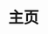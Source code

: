 ---
home: true
layout: BlogHome
icon: home
title: 主页
heroImage: 
bgImage: /assets/images/home/bgImage.png
heroText: 
heroFullScreen: false
tagline: 
projects:
  - icon: /assets/images/home/xjtu.png
    name: 西安交通大学
    desc: 欢迎报考西安交通大学
    link: https://www.xjtu.edu.cn/

  - icon: /assets/images/home/python.png
    name: Python
    desc: Welcome to Python.org
    link: https://www.python.org/

  - icon: /assets/images/home/vue.png
    name: vue
    desc: Vue.js - 渐进式 JavaScript 框架
    link: https://cn.vuejs.org/

footer: 
  <img style="position:relative;top:0.4vh" src="https://www.beian.gov.cn/img/new/gongan.png" >
  <a href="https://www.beian.gov.cn/portal/registerSystemInfo?recordcode=****" target="_blank" >陕ICP备 2024023401 号</a>
  <a>/</a>
  <a href="https://beian.miit.gov.cn/" target="_blank">鄂公网安备 42060002000155 号</a>

footerHtml: true
copyright: false
---